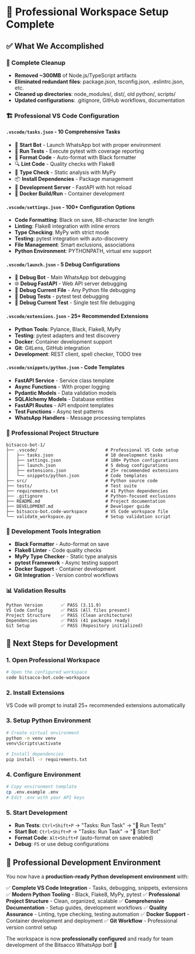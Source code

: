 # 🎯 Professional Workspace Setup Complete

## ✅ What We Accomplished

### 🧹 Complete Cleanup
- **Removed ~300MB** of Node.js/TypeScript artifacts
- **Eliminated redundant files**: package.json, tsconfig.json, .eslintrc.json, etc.
- **Cleaned up directories**: node_modules/, dist/, old python/, scripts/
- **Updated configurations**: .gitignore, GitHub workflows, documentation

### 🏗️ Professional VS Code Configuration

#### `.vscode/tasks.json` - 10 Comprehensive Tasks
- 🤖 **Start Bot** - Launch WhatsApp bot with proper environment
- 🧪 **Run Tests** - Execute pytest with coverage reporting
- 🔧 **Format Code** - Auto-format with Black formatter
- 🔍 **Lint Code** - Quality checks with Flake8
- 📝 **Type Check** - Static analysis with MyPy
- 📦 **Install Dependencies** - Package management
- 🔄 **Development Server** - FastAPI with hot reload
- 🐳 **Docker Build/Run** - Container development

#### `.vscode/settings.json` - 100+ Configuration Options
- **Code Formatting**: Black on save, 88-character line length
- **Linting**: Flake8 integration with inline errors
- **Type Checking**: MyPy with strict mode
- **Testing**: pytest integration with auto-discovery
- **File Management**: Smart exclusions, associations
- **Python Environment**: PYTHONPATH, virtual env support

#### `.vscode/launch.json` - 5 Debug Configurations
- 🤖 **Debug Bot** - Main WhatsApp bot debugging
- 🌐 **Debug FastAPI** - Web API server debugging
- 📁 **Debug Current File** - Any Python file debugging
- 🧪 **Debug Tests** - pytest test debugging
- 📄 **Debug Current Test** - Single test file debugging

#### `.vscode/extensions.json` - 25+ Recommended Extensions
- **Python Tools**: Pylance, Black, Flake8, MyPy
- **Testing**: pytest adapters and test discovery
- **Docker**: Container development support
- **Git**: GitLens, GitHub integration
- **Development**: REST client, spell checker, TODO tree

#### `.vscode/snippets/python.json` - Code Templates
- **FastAPI Service** - Service class template
- **Async Functions** - With proper logging
- **Pydantic Models** - Data validation models
- **SQLAlchemy Models** - Database entities
- **FastAPI Routes** - API endpoint templates
- **Test Functions** - Async test patterns
- **WhatsApp Handlers** - Message processing templates

### 📁 Professional Project Structure
```
bitsacco-bot-1/
├── .vscode/                          # Professional VS Code setup
│   ├── tasks.json                    # 10 development tasks
│   ├── settings.json                 # 100+ Python configurations
│   ├── launch.json                   # 5 debug configurations
│   ├── extensions.json               # 25+ recommended extensions
│   └── snippets/python.json          # Code templates
├── src/                              # Python source code
├── tests/                            # Test suite
├── requirements.txt                  # 41 Python dependencies
├── .gitignore                        # Python-focused exclusions
├── README.md                         # Project documentation
├── DEVELOPMENT.md                    # Developer guide
├── bitsacco-bot.code-workspace       # VS Code workspace file
└── validate_workspace.py             # Setup validation script
```

### 🔧 Development Tools Integration
- **Black Formatter** - Auto-format on save
- **Flake8 Linter** - Code quality checks
- **MyPy Type Checker** - Static type analysis
- **pytest Framework** - Async testing support
- **Docker Support** - Container development
- **Git Integration** - Version control workflows

### 📊 Validation Results
```
Python Version       ✅ PASS (3.11.9)
VS Code Config       ✅ PASS (All files present)
Project Structure    ✅ PASS (Clean architecture)
Dependencies         ✅ PASS (41 packages ready)
Git Setup            ✅ PASS (Repository initialized)
```

## 🚀 Next Steps for Development

### 1. **Open Professional Workspace**
```bash
# Open the configured workspace
code bitsacco-bot.code-workspace
```

### 2. **Install Extensions**
VS Code will prompt to install 25+ recommended extensions automatically

### 3. **Setup Python Environment**
```bash
# Create virtual environment
python -m venv venv
venv\Scripts\activate

# Install dependencies
pip install -r requirements.txt
```

### 4. **Configure Environment**
```bash
# Copy environment template
cp .env.example .env
# Edit .env with your API keys
```

### 5. **Start Development**
- **Run Tests**: `Ctrl+Shift+P` → "Tasks: Run Task" → "🧪 Run Tests"
- **Start Bot**: `Ctrl+Shift+P` → "Tasks: Run Task" → "🤖 Start Bot"
- **Format Code**: `Alt+Shift+F` (auto-format on save enabled)
- **Debug**: `F5` or use debug configurations

## 🎯 Professional Development Environment

You now have a **production-ready Python development environment** with:

✅ **Complete VS Code Integration** - Tasks, debugging, snippets, extensions
✅ **Modern Python Tooling** - Black, Flake8, MyPy, pytest
✅ **Professional Project Structure** - Clean, organized, scalable
✅ **Comprehensive Documentation** - Setup guides, development workflows
✅ **Quality Assurance** - Linting, type checking, testing automation
✅ **Docker Support** - Container development and deployment
✅ **Git Workflow** - Professional version control setup

The workspace is now **professionally configured** and ready for team development of the Bitsacco WhatsApp bot! 🚀
